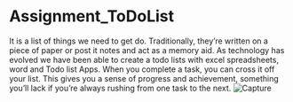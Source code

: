# Assignment_ToDoList
It is a list of things we need to get do.
Traditionally, they’re written on a piece of paper or post it notes and act as a memory aid.
As technology has evolved we have been able to create a todo lists with excel spreadsheets, word and Todo list Apps.
When you complete a task, you can cross it off your list. 
This gives you a sense of progress and achievement, something you’ll lack if you’re always rushing from one task to the next. 
![Capture](https://user-images.githubusercontent.com/115413348/203624071-c047f6f6-b822-418a-a5da-385aef10d327.JPG)
